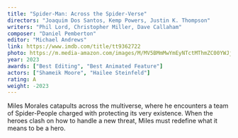 ```yaml
---
title: "Spider-Man: Across the Spider-Verse"
directors: "Joaquim Dos Santos, Kemp Powers, Justin K. Thompson"
writers: "Phil Lord, Christopher Miller, Dave Callaham"
composer: "Daniel Pemberton"
editor: "Michael Andrews"
link: https://www.imdb.com/title/tt9362722
photo: https://m.media-amazon.com/images/M/MV5BMmMwYmEyNTctMThmZC00YWJjLThlZmYtMmY5N2EyOTJhMWJiXkEyXkFqcGc@._V1_FMjpg_UX1280_.jpg
year: 2023
awards: ["Best Editing", "Best Animated Feature"]
actors: ["Shameik Moore", "Hailee Steinfeld"]
rating: A
weight: -2023
---
```


Miles Morales catapults across the multiverse, where he encounters a team of Spider-People charged with protecting its very existence. When the heroes clash on how to handle a new threat, Miles must redefine what it means to be a hero.
